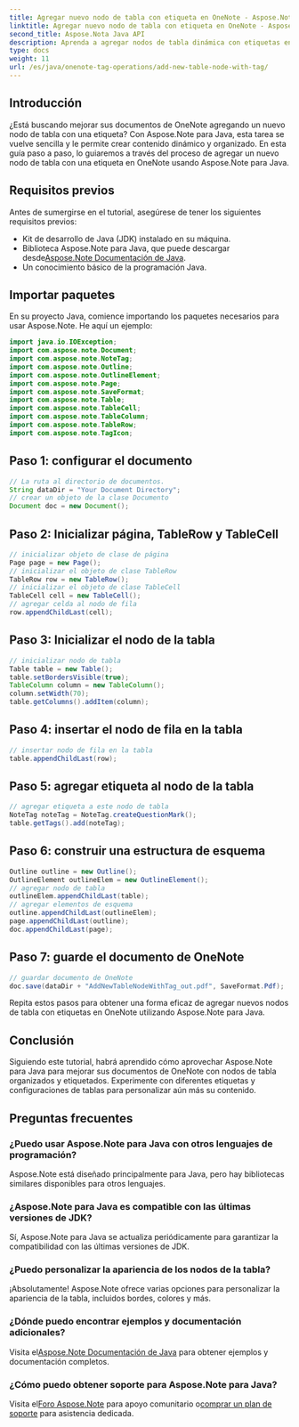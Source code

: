 ```yaml
---
title: Agregar nuevo nodo de tabla con etiqueta en OneNote - Aspose.Note
linktitle: Agregar nuevo nodo de tabla con etiqueta en OneNote - Aspose.Note
second_title: Aspose.Nota Java API
description: Aprenda a agregar nodos de tabla dinámica con etiquetas en OneNote usando Aspose.Note para Java. Mejore la organización de sus documentos sin esfuerzo.
type: docs
weight: 11
url: /es/java/onenote-tag-operations/add-new-table-node-with-tag/
---
```

## Introducción
¿Está buscando mejorar sus documentos de OneNote agregando un nuevo nodo de tabla con una etiqueta? Con Aspose.Note para Java, esta tarea se vuelve sencilla y le permite crear contenido dinámico y organizado. En esta guía paso a paso, lo guiaremos a través del proceso de agregar un nuevo nodo de tabla con una etiqueta en OneNote usando Aspose.Note para Java.
## Requisitos previos
Antes de sumergirse en el tutorial, asegúrese de tener los siguientes requisitos previos:
- Kit de desarrollo de Java (JDK) instalado en su máquina.
-  Biblioteca Aspose.Note para Java, que puede descargar desde[Aspose.Note Documentación de Java](https://reference.aspose.com/note/java/).
- Un conocimiento básico de la programación Java.
## Importar paquetes
En su proyecto Java, comience importando los paquetes necesarios para usar Aspose.Note. He aquí un ejemplo:
```java
import java.io.IOException;
import com.aspose.note.Document;
import com.aspose.note.NoteTag;
import com.aspose.note.Outline;
import com.aspose.note.OutlineElement;
import com.aspose.note.Page;
import com.aspose.note.SaveFormat;
import com.aspose.note.Table;
import com.aspose.note.TableCell;
import com.aspose.note.TableColumn;
import com.aspose.note.TableRow;
import com.aspose.note.TagIcon;
```
## Paso 1: configurar el documento
```java
// La ruta al directorio de documentos.
String dataDir = "Your Document Directory";
// crear un objeto de la clase Documento
Document doc = new Document();
```
## Paso 2: Inicializar página, TableRow y TableCell
```java
// inicializar objeto de clase de página
Page page = new Page();
// inicializar el objeto de clase TableRow
TableRow row = new TableRow();
// inicializar el objeto de clase TableCell
TableCell cell = new TableCell();
// agregar celda al nodo de fila
row.appendChildLast(cell);
```
## Paso 3: Inicializar el nodo de la tabla
```java
// inicializar nodo de tabla
Table table = new Table();
table.setBordersVisible(true);
TableColumn column = new TableColumn();
column.setWidth(70);
table.getColumns().addItem(column);
```
## Paso 4: insertar el nodo de fila en la tabla
```java
// insertar nodo de fila en la tabla
table.appendChildLast(row);
```
## Paso 5: agregar etiqueta al nodo de la tabla
```java
// agregar etiqueta a este nodo de tabla
NoteTag noteTag = NoteTag.createQuestionMark();
table.getTags().add(noteTag);
```
## Paso 6: construir una estructura de esquema
```java
Outline outline = new Outline();
OutlineElement outlineElem = new OutlineElement();
// agregar nodo de tabla
outlineElem.appendChildLast(table);
// agregar elementos de esquema
outline.appendChildLast(outlineElem);
page.appendChildLast(outline);
doc.appendChildLast(page);
```
## Paso 7: guarde el documento de OneNote
```java
// guardar documento de OneNote
doc.save(dataDir + "AddNewTableNodeWithTag_out.pdf", SaveFormat.Pdf);
```
Repita estos pasos para obtener una forma eficaz de agregar nuevos nodos de tabla con etiquetas en OneNote utilizando Aspose.Note para Java.
## Conclusión
Siguiendo este tutorial, habrá aprendido cómo aprovechar Aspose.Note para Java para mejorar sus documentos de OneNote con nodos de tabla organizados y etiquetados. Experimente con diferentes etiquetas y configuraciones de tablas para personalizar aún más su contenido.
## Preguntas frecuentes
### ¿Puedo usar Aspose.Note para Java con otros lenguajes de programación?
Aspose.Note está diseñado principalmente para Java, pero hay bibliotecas similares disponibles para otros lenguajes.
### ¿Aspose.Note para Java es compatible con las últimas versiones de JDK?
Sí, Aspose.Note para Java se actualiza periódicamente para garantizar la compatibilidad con las últimas versiones de JDK.
### ¿Puedo personalizar la apariencia de los nodos de la tabla?
¡Absolutamente! Aspose.Note ofrece varias opciones para personalizar la apariencia de la tabla, incluidos bordes, colores y más.
### ¿Dónde puedo encontrar ejemplos y documentación adicionales?
 Visita el[Aspose.Note Documentación de Java](https://reference.aspose.com/note/java/) para obtener ejemplos y documentación completos.
### ¿Cómo puedo obtener soporte para Aspose.Note para Java?
 Visita el[Foro Aspose.Note](https://forum.aspose.com/c/note/28) para apoyo comunitario o[comprar un plan de soporte](https://purchase.aspose.com/buy) para asistencia dedicada.